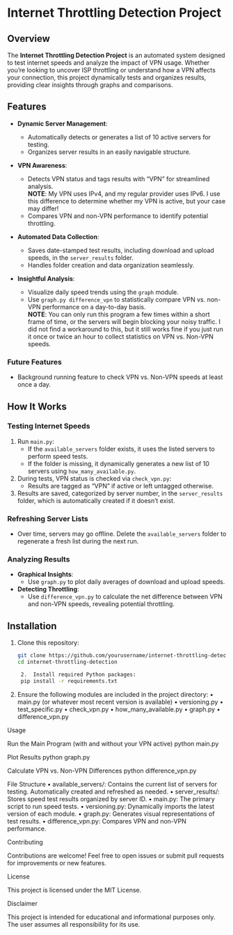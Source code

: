 # Internet Throttling Detection Project

## Overview

The **Internet Throttling Detection Project** is an automated system designed to test internet speeds and analyze the impact of VPN usage. Whether you’re looking to uncover ISP throttling or understand how a VPN affects your connection, this project dynamically tests and organizes results, providing clear insights through graphs and comparisons.

## Features

- **Dynamic Server Management**:
  - Automatically detects or generates a list of 10 active servers for testing.
  - Organizes server results in an easily navigable structure.
  
- **VPN Awareness**:
  - Detects VPN status and tags results with “VPN” for streamlined analysis.  
    **NOTE**: My VPN uses IPv4, and my regular provider uses IPv6. I use this difference to determine whether my VPN is active, but your case may differ!
  - Compares VPN and non-VPN performance to identify potential throttling.
  
- **Automated Data Collection**:
  - Saves date-stamped test results, including download and upload speeds, in the `server_results` folder.
  - Handles folder creation and data organization seamlessly.
  
- **Insightful Analysis**:
  - Visualize daily speed trends using the `graph` module.
  - Use `graph.py difference_vpn` to statistically compare VPN vs. non-VPN performance on a day-to-day basis.  
    **NOTE**: You can only run this program a few times within a short frame of time, or the servers will begin blocking your noisy traffic. I did not find a workaround to this, but it still works fine if you just run it once or twice an hour to collect statistics on VPN vs. Non-VPN speeds.

### Future Features

- Background running feature to check VPN vs. Non-VPN speeds at least once a day.

## How It Works

### Testing Internet Speeds

1. Run `main.py`:
   - If the `available_servers` folder exists, it uses the listed servers to perform speed tests.
   - If the folder is missing, it dynamically generates a new list of 10 servers using `how_many_available.py`.
2. During tests, VPN status is checked via `check_vpn.py`:
   - Results are tagged as “VPN” if active or left untagged otherwise.
3. Results are saved, categorized by server number, in the `server_results` folder, which is automatically created if it doesn’t exist.

### Refreshing Server Lists

- Over time, servers may go offline. Delete the `available_servers` folder to regenerate a fresh list during the next run.

### Analyzing Results

- **Graphical Insights**:
  - Use `graph.py` to plot daily averages of download and upload speeds.
- **Detecting Throttling**:
  - Use `difference_vpn.py` to calculate the net difference between VPN and non-VPN speeds, revealing potential throttling.

## Installation

1. Clone this repository:
   ```bash
   git clone https://github.com/yourusername/internet-throttling-detection.git
   cd internet-throttling-detection

    2.  Install required Python packages:
    pip install -r requirements.txt


  3.  Ensure the following modules are included in the project directory:
  • main.py (or whatever most recent version is available)
  • versioning.py
  • test_specific.py
  • check_vpn.py
  • how_many_available.py
  • graph.py
  • difference_vpn.py

Usage

Run the Main Program (with and without your VPN active)
python main.py

Plot Results
python graph.py

Calculate VPN vs. Non-VPN Differences
python difference_vpn.py

File Structure
  • available_servers/: Contains the current list of servers for testing. Automatically created and refreshed as needed.
  • server_results/: Stores speed test results organized by server ID.
  • main.py: The primary script to run speed tests.
  • versioning.py: Dynamically imports the latest version of each module.
  • graph.py: Generates visual representations of test results.
  • difference_vpn.py: Compares VPN and non-VPN performance.

Contributing

Contributions are welcome! Feel free to open issues or submit pull requests for improvements or new features.

License

This project is licensed under the MIT License.

Disclaimer

This project is intended for educational and informational purposes only. The user assumes all responsibility for its use.